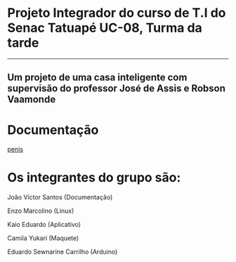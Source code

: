 # Projeto Integrador do curso de T.I do Senac Tatuapé UC-08, Turma da tarde
-----------------------------------------------------------------------------
Um projeto de uma casa inteligente com supervisão do professor José de Assis e Robson Vaamonde
-----------------------------------------------------------------------------------------------

# Documentação

[penis](https://bit.ly/TinkerCadProjeto)

# Os integrantes do grupo são: 


João Victor Santos (Documentação)

Enzo Marcolino (Linux)


Kaio Eduardo (Aplicativo)


Camila Yukari (Maquete)


Eduardo Sewnarine Carrilho (Arduino)
